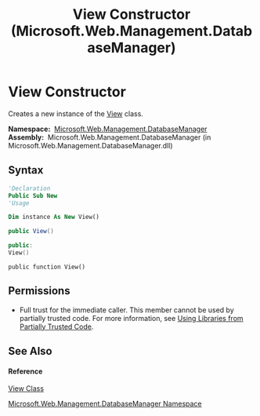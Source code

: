﻿---
title: View Constructor  (Microsoft.Web.Management.DatabaseManager)
TOCTitle: View Constructor
ms:assetid: M:Microsoft.Web.Management.DatabaseManager.View.#ctor
ms:mtpsurl: https://msdn.microsoft.com/en-us/library/microsoft.web.management.databasemanager.view.view(v=VS.90)
ms:contentKeyID: 20476657
ms.date: 05/02/2012
mtps_version: v=VS.90
f1_keywords:
- Microsoft.Web.Management.DatabaseManager.View.View
- Microsoft.Web.Management.DatabaseManager.View.#ctor
dev_langs:
- CSharp
- JScript
- VB
- c++
api_location:
- Microsoft.Web.Management.DatabaseManager.dll
api_name:
- Microsoft.Web.Management.DatabaseManager.View..ctor
api_type:
- Managed
topic_type:
- apiref
- kbSyntax
product_family_name: VS
ROBOTS: INDEX,FOLLOW
---

# View Constructor

Creates a new instance of the [View](view-class-microsoft-web-management-databasemanager.md) class.

**Namespace:**  [Microsoft.Web.Management.DatabaseManager](microsoft-web-management-databasemanager-namespace.md)  
**Assembly:**  Microsoft.Web.Management.DatabaseManager (in Microsoft.Web.Management.DatabaseManager.dll)

## Syntax

``` vb
'Declaration
Public Sub New
'Usage

Dim instance As New View()
```

``` csharp
public View()
```

``` c++
public:
View()
```

``` jscript
public function View()
```

## Permissions

  - Full trust for the immediate caller. This member cannot be used by partially trusted code. For more information, see [Using Libraries from Partially Trusted Code](https://msdn.microsoft.com/en-us/library/8skskf63\(v=vs.90\)).

## See Also

#### Reference

[View Class](view-class-microsoft-web-management-databasemanager.md)

[Microsoft.Web.Management.DatabaseManager Namespace](microsoft-web-management-databasemanager-namespace.md)

